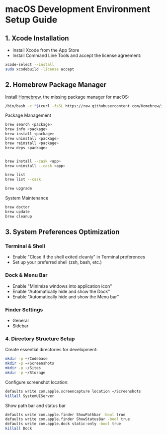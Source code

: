 # macOS Development Environment Setup Guide

## 1. Xcode Installation
- Install Xcode from the App Store
- Install Command Line Tools and accept the license agreement:
```zsh
xcode-select --install
sudo xcodebuild -license accept
```

## 2. Homebrew Package Manager
Install [Homebrew](https://brew.sh/), the missing package manager for macOS:
```zsh
/bin/bash -c "$(curl -fsSL https://raw.githubusercontent.com/Homebrew/install/HEAD/install.sh)"
```

Package Management

```zsh
brew search <package>
brew info <package>
brew install <package>
brew uninstall <package>
brew reinstall <package>
brew deps <package>


brew install --cask <app>
brew uninstall --cask <app>

brew list
brew list --cask

brew upgrade
```

System Maintenance

```zsh
brew doctor
brew update
brew cleanup
```

## 3. System Preferences Optimization

### Terminal & Shell
- Enable "Close if the shell exited cleanly" in Terminal preferences
- Set up your preferred shell (zsh, bash, etc.)

### Dock & Menu Bar
- Enable "Minimize windows into application icon"
- Enable "Automatically hide and show the Dock"
- Enable "Automatically hide and show the Menu bar"

### Finder Settings
- General
- Sidebar


### 4. Directory Structure Setup

Create essential directories for development:
```zsh
mkdir -p ~/Codebase
mkdir -p ~/Screenshots
mkdir -p ~/Sites
mkdir -p ~/Storage
```

Configure screenshot location:
```zsh
defaults write com.apple.screencapture location ~/Screenshots
killall SystemUIServer
```

Show path bar and status bar
```zsh
defaults write com.apple.finder ShowPathbar -bool true
defaults write com.apple.finder ShowStatusBar -bool true
defaults write com.apple.dock static-only -bool true
killall Dock
```

